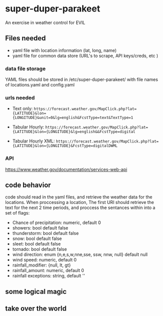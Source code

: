 # super-duper-parakeet

An exercise in weather control for EVIL

## Files needed

- yaml file with location information (lat, long, name)
- yaml file for common data store (URL's to scrape, API keys/creds, etc )

### data file storage

YAML files should be stored in /etc/super-duper-parakeet/ with file names of locations.yaml and config.yaml

### urls needed

- Text only: `https://forecast.weather.gov/MapClick.php?lat={LATITUDE}&lon={LONGITUDE}&unit=0&lg=english&FcstType=text&TextType=1`

- Tabular Hourly: `https://forecast.weather.gov/MapClick.php?lat={LATITUDE}&lon={LONGITUDE}&lg=english&&FcstType=digital`

- Tabular Hourly XML: `https://forecast.weather.gov/MapClick.php?lat={LATITUDE}&lon={LONGITUDE}&FcstType=digitalDWML`

### API

<https://www.weather.gov/documentation/services-web-api>

## code behavior

code should read in the yaml files, and retrieve the weather data for the locations.
When proccessing a location, The first URI should retrieve the text for the next 2 time periods, and proccess the sentances within into a set of flags:

- Chance of precipitation: numeric, default 0
- showers: bool default false
- thunderstorm: bool default false
- snow: bool default false
- sleet: bool default false
- tornado: bool default false
- wind direction: enum {n,e,s,w,nne,sse, ssw, nnw, null} default null
- wind speed: numeric, default 0
- rainfall_modifier: {null, lt, gt}
- rainfall_amount: numeric, default 0
- rainfall exceptions: string, default ''

## some logical magic

## take over the world
